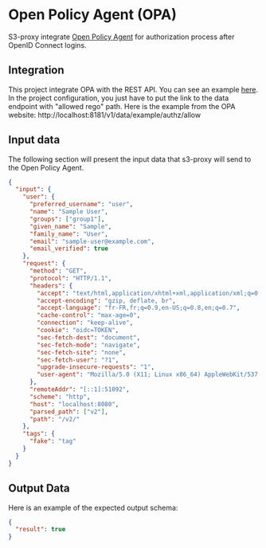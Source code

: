 # Open Policy Agent (OPA)

S3-proxy integrate [Open Policy Agent](https://www.openpolicyagent.org/) for authorization process after OpenID Connect logins.

## Integration

This project integrate OPA with the REST API. You can see an example [here](https://www.openpolicyagent.org/docs/latest/integration/#integrating-with-the-rest-api). In the project configuration, you just have to put the link to the data endpoint with "allowed rego" path. Here is the example from the OPA website: http://localhost:8181/v1/data/example/authz/allow

## Input data

The following section will present the input data that s3-proxy will send to the Open Policy Agent.

```json linenums="1"
{
  "input": {
    "user": {
      "preferred_username": "user",
      "name": "Sample User",
      "groups": ["group1"],
      "given_name": "Sample",
      "family_name": "User",
      "email": "sample-user@example.com",
      "email_verified": true
    },
    "request": {
      "method": "GET",
      "protocol": "HTTP/1.1",
      "headers": {
        "accept": "text/html,application/xhtml+xml,application/xml;q=0.9,image/webp,image/apng,*/*;q=0.8,application/signed-exchange;v=b3;q=0.9",
        "accept-encoding": "gzip, deflate, br",
        "accept-language": "fr-FR,fr;q=0.9,en-US;q=0.8,en;q=0.7",
        "cache-control": "max-age=0",
        "connection": "keep-alive",
        "cookie": "oidc=TOKEN",
        "sec-fetch-dest": "document",
        "sec-fetch-mode": "navigate",
        "sec-fetch-site": "none",
        "sec-fetch-user": "?1",
        "upgrade-insecure-requests": "1",
        "user-agent": "Mozilla/5.0 (X11; Linux x86_64) AppleWebKit/537.36 (KHTML, like Gecko) Chrome/81.0.4044.138 Safari/537.36"
      },
      "remoteAddr": "[::1]:51092",
      "scheme": "http",
      "host": "localhost:8080",
      "parsed_path": ["v2"],
      "path": "/v2/"
    },
    "tags": {
      "fake": "tag"
    }
  }
}
```

## Output Data

Here is an example of the expected output schema:

```json linenums="1"
{
  "result": true
}
```
